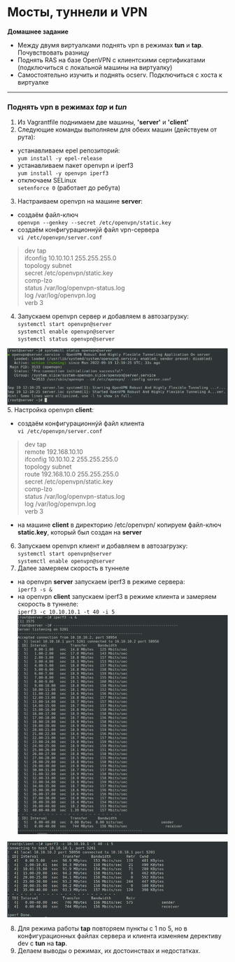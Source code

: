 # Мосты, туннели и VPN 
**Домашнее задание**  
- Между двумя виртуалками поднять vpn в режимах **tun** и **tap**. Почувствовать разницу
- Поднять RAS на базе OpenVPN с клиентскими сертификатами (подключиться с локальной машины на виртуалку)
- Самостоятельно изучить и поднять ocserv. Подключиться с хоста к виртуалке

---
### Поднять vpn в режимах *tap* и *tun*  

1. Из Vagrantfile поднимаем две машины, **'server'** и **'client'**  
2. Следующие команды выполняем для обеих машин (действуем от рута):  
- устанавливаем epel репозиторий:  
`yum install -y epel-release`  
- устанавливаем пакет openvpn и iperf3  
`yum install -y openvpn iperf3`  
- отключаем SELinux  
`setenforce 0` (работает до ребута)
3. Настраиваем openvpn на машине **server**:  
- создаём файл-ключ  
`openvpn --genkey --secret /etc/openvpn/static.key`  
- создаём конфигурационнýй файл vpn-сервера  
`vi /etc/openvpn/server.conf`  

> dev tap  
> ifconfig 10.10.10.1 255.255.255.0  
> topology subnet  
> secret /etc/openvpn/static.key  
> comp-lzo  
> status /var/log/openvpn-status.log  
> log /var/log/openvpn.log  
> verb 3  
4. Запускаем openvpn сервер и добавляем в автозагрузку:  
`systemctl start openvpn@server`  
`systemctl enable openvpn@server`  
`systemctl status openvpn@server`  

![](https://github.com/remizovk/vpn/blob/8ccdde866dca205ae01bf41f4f82852c671885ec/screenshots/%D0%A1%D0%BD%D0%B8%D0%BC%D0%BE%D0%BA%20%D1%8D%D0%BA%D1%80%D0%B0%D0%BD%D0%B0%20%D0%BE%D1%82%202022-09-19%2015-11-06.png)  
5. Настройка openvpn **client**:  
- создаём конфигурационнýй файл клиента  
`vi /etc/openvpn/server.conf`  

> dev tap  
> remote 192.168.10.10  
> ifconfig 10.10.10.2 255.255.255.0  
> topology subnet  
> route 192.168.10.0 255.255.255.0  
> secret /etc/openvpn/static.key  
> comp-lzo  
> status /var/log/openvpn-status.log  
> log /var/log/openvpn.log  
> verb 3  

- на машине **client** в директорию /etc/openvpn/ копируем файл-ключ **static.key**, который был создан на **server**  

6. Запускаем openvpn клиент и добавляем в автозагрузку:  
`systemctl start openvpn@server`  
`systemctl enable openvpn@server`  
7. Далее замеряем скорость в туннеле
- на openvpn **server**  запускаем iperf3 в режиме сервера:  
`iperf3 -s &`  
- на openvpn **client** запускаем iperf3 в режиме клиента и замеряем скорость в туннеле:  
`iperf3 -c 10.10.10.1 -t 40 -i 5`  
![](https://github.com/remizovk/vpn/blob/0b6ce0c800019954e7d6a67730328902adf15511/screenshots/%D0%A1%D0%BD%D0%B8%D0%BC%D0%BE%D0%BA%20%D1%8D%D0%BA%D1%80%D0%B0%D0%BD%D0%B0%20%D0%BE%D1%82%202022-09-19%2015-34-41.png)  

![](https://github.com/remizovk/vpn/blob/0b6ce0c800019954e7d6a67730328902adf15511/screenshots/%D0%A1%D0%BD%D0%B8%D0%BC%D0%BE%D0%BA%20%D1%8D%D0%BA%D1%80%D0%B0%D0%BD%D0%B0%20%D0%BE%D1%82%202022-09-19%2015-35-15.png)  

8. Для режима работы **tap** повторяем пункты с 1 по 5, но в конфигурационных файлах сервера и клиента изменяем дерективу dev с **tun** на **tap**.  
9. Делаем выводы о режимах, их достоинствах и недостатках.  
